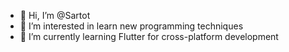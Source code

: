 - 👋 Hi, I’m @Sartot
- 👀 I’m interested in learn new programming techniques
- 🌱 I’m currently learning Flutter for cross-platform development

<!---
Sartot/Sartot is a ✨ special ✨ repository because its `README.md` (this file) appears on your GitHub profile.
You can click the Preview link to take a look at your changes.
--->
